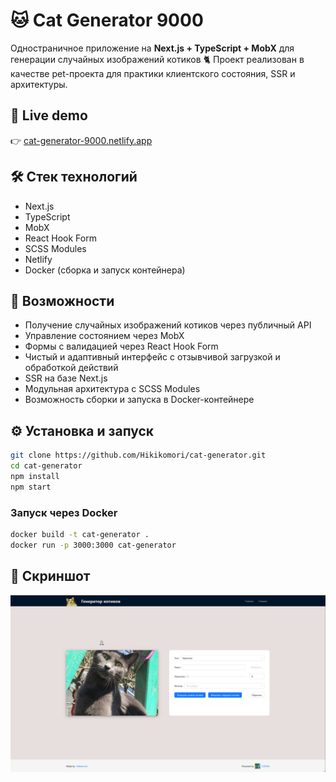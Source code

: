 # 🐱 Cat Generator 9000

Одностраничное приложение на **Next.js + TypeScript + MobX** для генерации случайных изображений котиков 🐈
Проект реализован в качестве pet-проекта для практики клиентского состояния, SSR и архитектуры.

## 🚀 Live demo
👉 [cat-generator-9000.netlify.app](https://cat-generator-9000.netlify.app)

## 🛠 Стек технологий

- Next.js
- TypeScript
- MobX
- React Hook Form
- SCSS Modules
- Netlify
- Docker (сборка и запуск контейнера)

## 🧩 Возможности

- Получение случайных изображений котиков через публичный API
- Управление состоянием через MobX
- Формы с валидацией через React Hook Form
- Чистый и адаптивный интерфейс с отзывчивой загрузкой и обработкой действий
- SSR на базе Next.js
- Модульная архитектура с SCSS Modules
- Возможность сборки и запуска в Docker-контейнере

## ⚙️ Установка и запуск

```bash
git clone https://github.com/Hikikomori/cat-generator.git
cd cat-generator
npm install
npm start
```

### Запуск через Docker

```bash
docker build -t cat-generator .
docker run -p 3000:3000 cat-generator
```

## 📸 Скриншот

![Интерфейс приложения](./public/interface.jpg)
